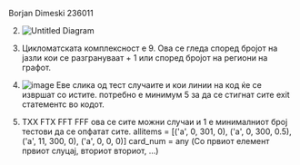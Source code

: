 Borjan Dimeski 236011

2. ![Untitled Diagram](https://github.com/user-attachments/assets/dc9118c1-e93c-4639-9867-4f7de90cf567)

3. Цикломатската комплексност е 9. Ова се гледа според бројот на јазли кои се разгрануваат + 1 или според бројот на региони на графот.

4. ![image](https://github.com/user-attachments/assets/e44ab71f-2713-41d0-9184-49d71a4489cd)
Еве слика од тест случаите и кои линии на код ќе се извршат со истите.
потребно е минимум 5 за да се стигнат сите exit статементс во кодот.

5. TXX FTX FFT FFF ова се сите можни случаи и 1 е минималниот број тестови да се опфатат сите.
allitems = [('a', 0, 301, 0), ('a', 0, 300, 0.5), ('a', 11, 300, 0), ('a', 0, 0, 0)] card_num = any
(Со првиот елемент првиот слуцај, вториот вториот, ...)
